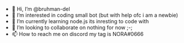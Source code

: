 - 👋 Hi, I’m @bruhman-del
- 👀 I’m interested in coding small bot (but with help ofc i am a newbie)
- 🌱 I’m currently learning node.js its inresting to code with
- 💞️ I’m looking to collaborate on nothing for now ;-;
- 📫 How to reach me on discord my tag is NORA#0666

<!---
bruhman-del/bruhman-del is a ✨ special ✨ repository because its `README.md` (this file) appears on your GitHub profile.
You can click the Preview link to take a look at your changes.
--->
